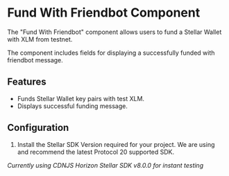 ﻿# Fund With Friendbot Component

The "Fund With Friendbot" component allows users to fund a Stellar Wallet with XLM from testnet.

The component includes fields for displaying a successfully funded with friendbot message. 

## Features

- Funds Stellar Wallet key pairs with test XLM.
- Displays successful funding message.

## Configuration

1. Install the Stellar SDK Version required for your project. We are using and recommend the latest Protocol 20 supported SDK.

*Currently using CDNJS Horizon Stellar SDK v8.0.0 for instant testing*